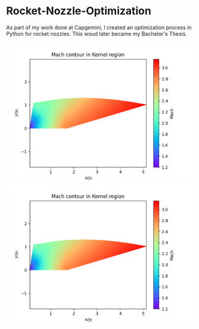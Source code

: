 # Rocket-Nozzle-Optimization
As part of my work done at Capgemini, I created an optimization process in Python for rocket nozzles. This woud later became my Bachelor's Thesis.

![alt text](https://github.com/rescolarandres/Rocket-Nozzle-Optimization/blob/main/mach_kernel.png)
![alt text](https://github.com/rescolarandres/Rocket-Nozzle-Optimization/blob/main/mach_kernel.png)
